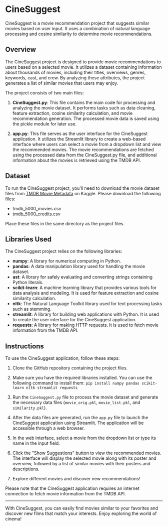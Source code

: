 # CineSuggest

CineSuggest is a movie recommendation project that suggests similar movies based on user input. It uses a combination of natural language processing and cosine similarity to determine movie recommendations.

## Overview

The CineSuggest project is designed to provide movie recommendations to users based on a selected movie. It utilizes a dataset containing information about thousands of movies, including their titles, overviews, genres, keywords, cast, and crew. By analyzing these attributes, the project generates a list of similar movies that users may enjoy.

The project consists of two main files:

1. **CineSuggest.py**: This file contains the main code for processing and analyzing the movie dataset. It performs tasks such as data cleaning, feature extraction, cosine similarity calculation, and movie recommendation generation. The processed movie data is saved using the pickle module for later use.

2. **app.py**: This file serves as the user interface for the CineSuggest application. It utilizes the Streamlit library to create a web-based interface where users can select a movie from a dropdown list and view the recommended movies. The movie recommendations are fetched using the processed data from the CineSuggest.py file, and additional information about the movies is retrieved using the TMDB API.

## Dataset

To run the CineSuggest project, you'll need to download the movie dataset files from [TMDB Movie Metadata](https://www.kaggle.com/tmdb/tmdb-movie-metadata) on Kaggle. Please download the following files:

- tmdb_5000_movies.csv
- tmdb_5000_credits.csv

Place these files in the same directory as the project files.

## Libraries Used

The CineSuggest project relies on the following libraries:

- **numpy**: A library for numerical computing in Python.
- **pandas**: A data manipulation library used for handling the movie dataset.
- **ast**: A library for safely evaluating and converting strings containing Python literals.
- **scikit-learn**: A machine learning library that provides various tools for data analysis and modeling. It is used for feature extraction and cosine similarity calculation.
- **nltk**: The Natural Language Toolkit library used for text processing tasks such as stemming.
- **streamlit**: A library for building web applications with Python. It is used to create the user interface for the CineSuggest application.
- **requests**: A library for making HTTP requests. It is used to fetch movie information from the TMDB API.

## Instructions

To use the CineSuggest application, follow these steps:

1. Clone the GitHub repository containing the project files.

2. Make sure you have the required libraries installed. You can use the following command to install them:  `pip install numpy pandas scikit-learn nltk streamlit requests`

3. Run the `CineSuggest.py` file to process the movie dataset and generate the necessary data files (`movie_orig.pkl`, `movie_list.pkl`, and `similarity.pkl`).

4. After the data files are generated, run the `app.py` file to launch the CineSuggest application using Streamlit. The application will be accessible through a web browser.

5. In the web interface, select a movie from the dropdown list or type its name in the input field.

6. Click the "Show Suggestions" button to view the recommended movies. The interface will display the selected movie along with its poster and overview, followed by a list of similar movies with their posters and descriptions.

7. Explore different movies and discover new recommendations!

Please note that the CineSuggest application requires an internet connection to fetch movie information from the TMDB API.

---

With CineSuggest, you can easily find movies similar to your favorites and discover new films that match your interests. Enjoy exploring the world of cinema!
